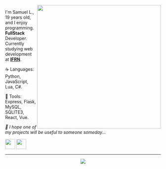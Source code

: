 <img src="https://raw.githubusercontent.com/MicaelliMedeiros/micaellimedeiros/master/image/computer-illustration.png" min-width="400px" max-width="400px" width="400px" align="right">

<p align="left"> 
  I'm Samuel L., 19 years old, and I enjoy programming. <strong>FullStack</strong> Developer.<br>
  Currently studying web development at <a href="https://portal.ifrn.edu.br/"><strong>IFRN</strong></a>.
</p>

<p align="left">
  ☕ Languages: Python, JavaScript, Lua, C#.
</p>

<p align="left">
  💼 Tools: Express, Flask, MySQL, SQLITE3, React, Vue.
</p>

<p align="left">
  <i>
    💌 I hope one of my projects will be useful to someone someday...
  </i>
</p>

<p align="left">

  <a href="https://discordapp.com/users/582969289091317761" alt="Discord">
  <img width=32 src="https://logodownload.org/wp-content/uploads/2017/11/discord-logo-7-1.png" /></a>
  
  <a href="https://www.instagram.com/sslicas/" alt="Instagram">
  <img width=32 src="https://upload.wikimedia.org/wikipedia/commons/thumb/a/a5/Instagram_icon.png/2048px-Instagram_icon.png"/></a>
</p>
<hr>
<div align="center">
  <img align="center" src="https://i.ibb.co/gjR0MX7/download.png">
</div>
